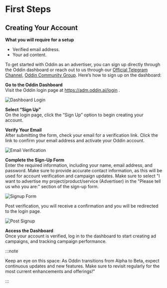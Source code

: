 # First Steps

## Creating Your Account

**What you will require for a setup**

- Verified email address.
- Your ad content.

To get started with Oddin as an advertiser, you can sign up directly through the Oddin dashboard or reach out to us through our [Official Telegram Channel](https://t.me/oddinai), [Oddin Community Group](https://t.me/+xC7MTyOquMowMmM0). Here’s how to sign up on the dashboard:

**Go to the Oddin Dashboard** \
Visit the Oddin login page at https://adm.oddin.ai/login .

![Dashboard Login](/img/oddin-dashboard-login.jpg)

**Select “Sign Up”** \
On the login page, click the “Sign Up” option to begin creating your account.

**Verify Your Email** \
After submitting the form, check your email for a verification link. Click the link to confirm your email address and activate your Oddin account.

![Email Verification](/img/oddin-email-verification.jpg)

**Complete the Sign-Up Form**\
Enter the required information, including your name, email address, and password. Make sure to provide accurate contact information, as this will be used for account verification and campaign updates. Make sure to select "I want to advertise my project/product/service (Advertiser) in the "Please tell us who you are:" section of the sign-up form.

![Signup Form](/img/oddin-signup-form.jpg)

Post verification, you will receive a confirmation and you will be redirected to the login page.

![Post Signup](/img/oddin-post-signup.jpg)

**Access the Dashboard** \
Once your account is verified, log in to the dashboard to start creating ad campaigns, and tracking campaign performance.

:::note

Keep an eye on this space: As Oddin transitions from Alpha to Beta, expect continuous updates and new features. Make sure to revisit regularly for the most current enhancements and offerings!"

:::
